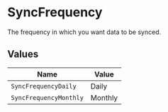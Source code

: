 # SyncFrequency

The frequency in which you want data to be synced.


## Values

| Name                   | Value                  |
| ---------------------- | ---------------------- |
| `SyncFrequencyDaily`   | Daily                  |
| `SyncFrequencyMonthly` | Monthly                |
